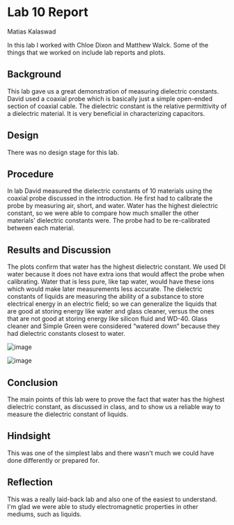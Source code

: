 # Lab 10 Report
Matias Kalaswad

In this lab I worked with Chloe Dixon and Matthew Walck. Some of the things that we worked on include lab reports and plots.

## Background
This lab gave us a great demonstration of measuring dielectric constants. David used a coaxial probe which is basically just a simple open-ended section of coaxial cable. The dielectric constant is the relative permittivity of a dielectric material.  It is very beneficial in characterizing capacitors. 

## Design
There was no design stage for this lab.

## Procedure
In lab David measured the dielectric constants of 10 materials using the coaxial probe discussed in the introduction. He first had to calibrate the probe by measuring air, short, and water.  Water has the highest dielectric constant, so we were able to compare how much smaller the other materials’ dielectric constants were. The probe had to be re-calibrated between each material. 

## Results and Discussion
The plots confirm that water has the highest dielectric constant. We used DI water because it does not have extra ions that would affect the probe when calibrating. Water that is less pure, like tap water, would have these ions which would make later measurements less accurate. The dielectric constants of liquids are measuring the ability of a substance to store electrical energy in an electric field; so we can generalize the liquids that are good at storing energy like water and glass cleaner, versus the ones that are not good at storing energy like silicon fluid and WD-40. Glass cleaner and Simple Green were considered “watered down” because they had dielectric constants closest to water.

![image](https://github.com/CourseReps/ECEN452-Spring2016/blob/master/Students/kalaswad/Lab10/Various_fluids.png)

![image](https://github.com/CourseReps/ECEN452-Spring2016/blob/master/Students/kalaswad/Lab10/DI_water.png)

## Conclusion
The main points of this lab were to prove the fact that water has the highest dielectric constant, as discussed in class, and to show us a reliable way to measure the dielectric constant of liquids.

## Hindsight
This was one of the simplest labs and there wasn't much we could have done differently or prepared for. 

## Reflection
This was a really laid-back lab and also one of the easiest to understand. I'm glad we were able to study electromagnetic properties in other mediums, such as liquids. 
